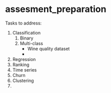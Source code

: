 # assesment_preparation

Tasks to address:
1. Classification
   1. Binary
   2. Multi-class 
      * Wine quality dataset
      * 
2. Regression
3. Ranking
4. Time series
5. Churn
6. Clustering
7. 